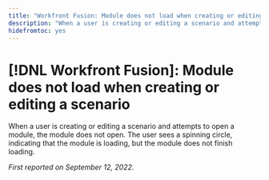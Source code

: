 ```yaml
---
title: "Workfront Fusion: Module does not load when creating or editing a scenario"
description: "When a user is creating or editing a scenario and attempts to open a module, the module does not open. The user sees a spinning circle, indicating that the module is loading, but the module does not finish loading."
hidefromtoc: yes
---
```


# [!DNL Workfront Fusion]: Module does not load when creating or editing a scenario

When a user is creating or editing a scenario and attempts to open a module, the module does not open. The user sees a spinning circle, indicating that the module is loading, but the module does not finish loading.

_First reported on September 12, 2022._

